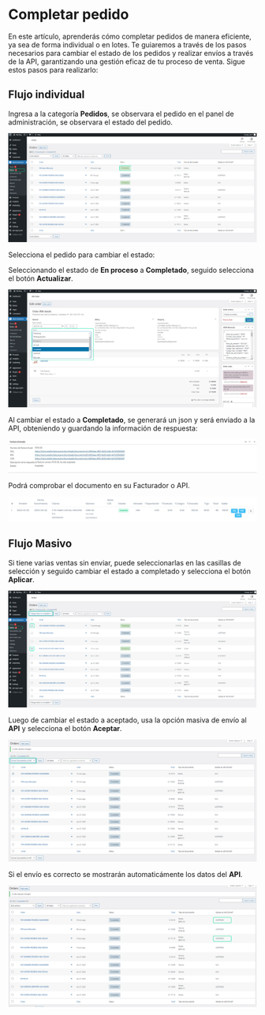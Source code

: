 # Completar pedido

En este artículo, aprenderás cómo completar pedidos de manera eficiente, ya sea de forma individual o en lotes. Te guiaremos a través de los pasos necesarios para cambiar el estado de los pedidos y realizar envíos a través de la API, garantizando una gestión eficaz de tu proceso de venta. Sigue estos pasos para realizarlo:

## Flujo individual

Ingresa a la categoría **Pedidos**, se observara el pedido en el panel de administración, se observara el estado del pedido.

![Alt text](img/plugin26.jpg)

Selecciona el pedido para cambiar el estado:

Seleccionando el estado de **En proceso** a **Completado**, seguido selecciona el botón **Actualizar**.

![Alt text](img/plugin27.jpg)

Al cambiar el estado a **Completado**, se generará un json y será enviado a la API, obteniendo y guardando la información de respuesta:

![Alt text](img/plugin28.jpg)

Podrá comprobar el documento en su Facturador o API.

![Alt text](img/plugin29.jpg)

## Flujo Masivo

Si tiene varias ventas sin enviar, puede seleccionarlas en las casillas de selección y seguido cambiar el estado a completado y selecciona el botón **Aplicar**.

![Alt text](img/plugin31.jpg)

Luego de cambiar el estado a aceptado, usa la opción masiva de envío al **API** y selecciona el botón **Aceptar**.

![Alt text](img/plugin32.jpg)

Si el envío es correcto se mostrarán automaticámente los datos del **API**.

![Alt text](img/plugin33.jpg)
